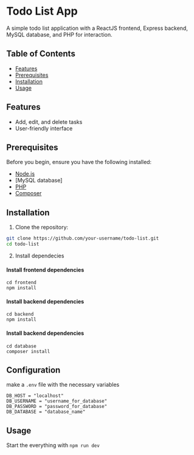 # Todo List App

A simple todo list application with a ReactJS frontend, Express backend, MySQL database, and PHP for interaction.

## Table of Contents

- [Features](#features)
- [Prerequisites](#prerequisites)
- [Installation](#installation)
- [Usage](#usage)

## Features

- Add, edit, and delete tasks
- User-friendly interface

## Prerequisites

Before you begin, ensure you have the following installed:

- [Node.js](https://nodejs.org/)
- [MySQL database]
- [PHP](https://www.php.net/)
- [Composer](https://getcomposer.org/)

## Installation

1. Clone the repository:

```bash
git clone https://github.com/your-username/todo-list.git
cd todo-list
```

2. Install dependecies

<h4>Install frontend dependencies</h4>

```
cd frontend
npm install
```

<h4>Install backend dependencies</h4>

```
cd backend
npm install
```

<h4>Install backend dependencies</h4>

```
cd database
composer install
```

## Configuration

make a `.env` file with the necessary variables

```
DB_HOST = "localhost"
DB_USERNAME = "username_for_database"
DB_PASSWORD = "password_for_database"
DB_DATABASE = "database_name"
```

## Usage

Start the everything with `npm run dev`
